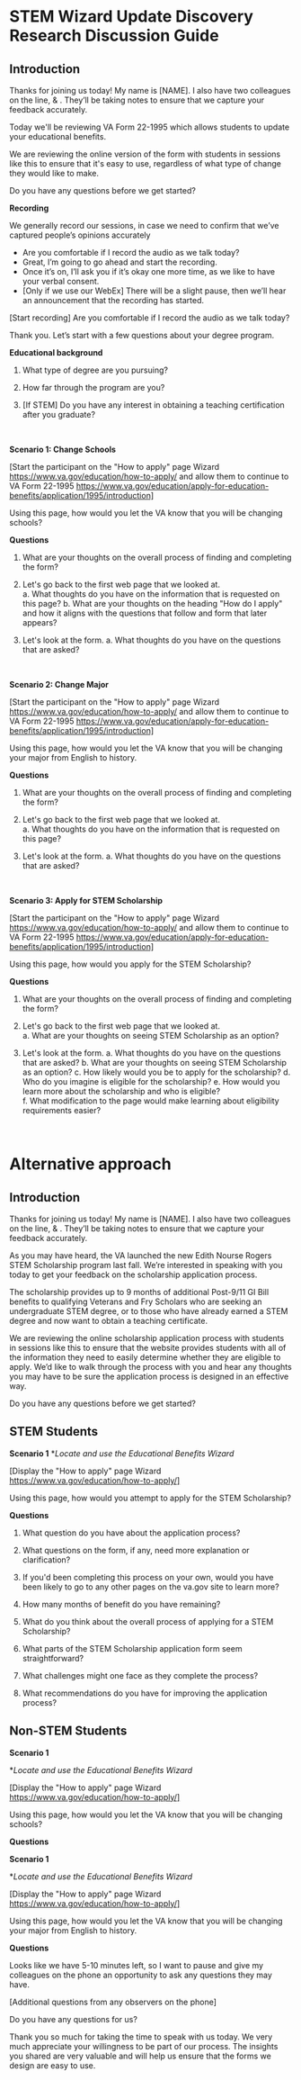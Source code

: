 # STEM Wizard Update Discovery Research Discussion Guide 

## Introduction 

Thanks for joining us today! My name is [NAME]. I also have two colleagues on the line, <Name> & <Name>.  They’ll be taking notes to ensure that we capture your feedback accurately. 

Today we'll be reviewing VA Form 22-1995 which allows students to update your educational benefits.

We are reviewing the online version of the form with students in sessions like this to ensure that it's easy to use, regardless of what type of change they would like to make.

Do you have any questions before we get started?

**Recording**

We generally record our sessions, in case we need to confirm that we’ve captured people’s opinions accurately
-  Are you comfortable if I record the audio as we talk today? 
-	Great, I’m going to go ahead and start the recording.
-	Once it’s on, I’ll ask you if it’s okay one more time, as we like to have your verbal consent.  
- [Only if we use our WebEx] There will be a slight pause, then we’ll hear an announcement that the recording has started. 

[Start recording]
Are you comfortable if I record the audio as we talk today? 

Thank you. Let’s start with a few questions about your degree program.

**Educational background**

1.	What type of degree are you pursuing?

2.	How far through the program are you?

3.	[If STEM] Do you have any interest in obtaining a teaching certification after you graduate?

&nbsp; 
&nbsp; 

**Scenario 1: Change Schools**

[Start the participant on the "How to apply" page Wizard  
https://www.va.gov/education/how-to-apply/ and allow them to continue to VA Form 22-1995
https://www.va.gov/education/apply-for-education-benefits/application/1995/introduction]


Using this page, how would you let the VA know that you will be changing schools?

**Questions**
1.  What are your thoughts on the overall process of finding and completing the form?

2.  Let's go back to the first web page that we looked at.  
  a. What thoughts do you have on the information that is requested on this page?
  b. What are your thoughts on the heading "How do I apply" and how it aligns with the questions that follow and form that later appears?

3. Let's look at the form.
  a. What thoughts do you have on the questions that are asked?


&nbsp; 
&nbsp; 

**Scenario 2: Change Major**

[Start the participant on the "How to apply" page Wizard  
https://www.va.gov/education/how-to-apply/ and allow them to continue to VA Form 22-1995
https://www.va.gov/education/apply-for-education-benefits/application/1995/introduction]

Using this page, how would you let the VA know that you will be changing your major from English to history.

**Questions**
1.  What are your thoughts on the overall process of finding and completing the form?

2.  Let's go back to the first web page that we looked at.  
  a. What thoughts do you have on the information that is requested on this page?

3. Let's look at the form.
  a. What thoughts do you have on the questions that are asked?
 
&nbsp; 
&nbsp; 

**Scenario 3: Apply for STEM Scholarship**

[Start the participant on the "How to apply" page Wizard  
https://www.va.gov/education/how-to-apply/ and allow them to continue to VA Form 22-1995
https://www.va.gov/education/apply-for-education-benefits/application/1995/introduction]
  
Using this page, how would you apply for the STEM Scholarship?

**Questions**
1.  What are your thoughts on the overall process of finding and completing the form?

2.  Let's go back to the first web page that we looked at.  
  a. What are your thoughts on seeing STEM Scholarship as an option?

3. Let's look at the form.
  a. What thoughts do you have on the questions that are asked?
  b. What are your thoughts on seeing STEM Scholarship as an option?
  c. How likely would you be to apply for the scholarship?
  d. Who do you imagine is eligible for the scholarship?
  e. How would you learn more about the scholarship and who is eligible?  
  f. What modification to the page would make learning about eligibility requirements easier?


&nbsp; 
&nbsp; 
&nbsp; 

# Alternative approach 

## Introduction 

Thanks for joining us today! My name is [NAME]. I also have two colleagues on the line, <Name> & <Name>.  They’ll be taking notes to ensure that we capture your feedback accurately. 

As you may have heard, the VA launched the new Edith Nourse Rogers STEM Scholarship program last fall. We’re interested in speaking with you today to get your feedback on the scholarship application process.  

The scholarship provides up to 9 months of additional Post-9/11 GI Bill benefits to qualifying Veterans and Fry Scholars who are seeking an undergraduate STEM degree, or to those who have already earned a STEM degree and now want to obtain a teaching certificate.

We are reviewing the online scholarship application process with students in sessions like this to ensure that the website provides students with all of the information they need to easily determine whether they are eligible to apply. We’d like to walk through the process with you and hear any thoughts you may have to be sure the application process is designed in an effective way. 

Do you have any questions before we get started?

## STEM Students 

**Scenario 1**
**Locate and use the *Educational Benefits Wizard**

[Display the "How to apply" page Wizard  
https://www.va.gov/education/how-to-apply/]

Using this page, how would you attempt to apply for the STEM Scholarship?

**Questions**
1.	What question do you have about the application process?

2.	What questions on the form, if any, need more explanation or clarification? 

3. If you'd been completing this process on your own, would you have been likely to go to any other pages on the va.gov site to learn more?

3.  How many months of benefit do you have remaining? 




3.	What do you think about the overall process of applying for a STEM Scholarship?

4.	What parts of the STEM Scholarship application form seem straightforward?

5.	What challenges might one face as they complete the process?

6.	What recommendations do you have for improving the application process?

## Non-STEM Students
**Scenario 1**

**Locate and use the *Educational Benefits Wizard**

[Display the "How to apply" page Wizard  
https://www.va.gov/education/how-to-apply/]

Using this page, how would you let the VA know that you will be changing schools?

**Questions**


**Scenario 1**

**Locate and use the *Educational Benefits Wizard**

[Display the "How to apply" page Wizard  
https://www.va.gov/education/how-to-apply/]

Using this page, how would you let the VA know that you will be changing your major from English to history.


**Questions**







Looks like we have 5-10 minutes left, so I want to pause and give my colleagues on the phone an opportunity to ask any questions they may have.

[Additional questions from any observers on the phone]

Do you have any questions for us?

Thank you so much for taking the time to speak with us today. We very much appreciate your willingness to be part of our process.  The insights you shared are very valuable and will help us ensure that the forms we design are easy to use.
